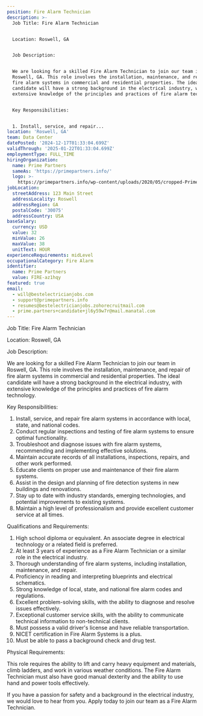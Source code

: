 ```yaml
---
position: Fire Alarm Technician
description: >-
  Job Title: Fire Alarm Technician


  Location: Roswell, GA


  Job Description:


  We are looking for a skilled Fire Alarm Technician to join our team in
  Roswell, GA. This role involves the installation, maintenance, and repair of
  fire alarm systems in commercial and residential properties. The ideal
  candidate will have a strong background in the electrical industry, with
  extensive knowledge of the principles and practices of fire alarm technology.


  Key Responsibilities:


  1. Install, service, and repair...
location: 'Roswell, GA'
team: Data Center
datePosted: '2024-12-17T01:33:04.699Z'
validThrough: '2025-01-22T01:33:04.699Z'
employmentType: FULL_TIME
hiringOrganization:
  name: Prime Partners
  sameAs: 'https://primepartners.info/'
  logo: >-
    https://primepartners.info/wp-content/uploads/2020/05/cropped-Prime-Partners-Logo-NO-BG-1-1.png
jobLocation:
  streetAddress: 123 Main Street
  addressLocality: Roswell
  addressRegion: GA
  postalCode: '30075'
  addressCountry: USA
baseSalary:
  currency: USD
  value: 32
  minValue: 26
  maxValue: 38
  unitText: HOUR
experienceRequirements: midLevel
occupationalCategory: Fire Alarm
identifier:
  name: Prime Partners
  value: FIRE-az1hqy
featured: true
email:
  - will@bestelectricianjobs.com
  - support@primepartners.info
  - resumes@bestelectricianjobs.zohorecruitmail.com
  - prime.partners+candidate+jl6y59w7r@mail.manatal.com
---
```




Job Title: Fire Alarm Technician

Location: Roswell, GA

Job Description:

We are looking for a skilled Fire Alarm Technician to join our team in Roswell, GA. This role involves the installation, maintenance, and repair of fire alarm systems in commercial and residential properties. The ideal candidate will have a strong background in the electrical industry, with extensive knowledge of the principles and practices of fire alarm technology.

Key Responsibilities:

1. Install, service, and repair fire alarm systems in accordance with local, state, and national codes.
2. Conduct regular inspections and testing of fire alarm systems to ensure optimal functionality.
3. Troubleshoot and diagnose issues with fire alarm systems, recommending and implementing effective solutions.
4. Maintain accurate records of all installations, inspections, repairs, and other work performed.
5. Educate clients on proper use and maintenance of their fire alarm systems.
6. Assist in the design and planning of fire detection systems in new buildings and renovations.
7. Stay up to date with industry standards, emerging technologies, and potential improvements to existing systems.
8. Maintain a high level of professionalism and provide excellent customer service at all times.

Qualifications and Requirements:

1. High school diploma or equivalent. An associate degree in electrical technology or a related field is preferred.
2. At least 3 years of experience as a Fire Alarm Technician or a similar role in the electrical industry.
3. Thorough understanding of fire alarm systems, including installation, maintenance, and repair.
4. Proficiency in reading and interpreting blueprints and electrical schematics.
5. Strong knowledge of local, state, and national fire alarm codes and regulations.
6. Excellent problem-solving skills, with the ability to diagnose and resolve issues effectively.
7. Exceptional customer service skills, with the ability to communicate technical information to non-technical clients.
8. Must possess a valid driver's license and have reliable transportation.
9. NICET certification in Fire Alarm Systems is a plus.
10. Must be able to pass a background check and drug test.

Physical Requirements:

This role requires the ability to lift and carry heavy equipment and materials, climb ladders, and work in various weather conditions. The Fire Alarm Technician must also have good manual dexterity and the ability to use hand and power tools effectively.

If you have a passion for safety and a background in the electrical industry, we would love to hear from you. Apply today to join our team as a Fire Alarm Technician.
